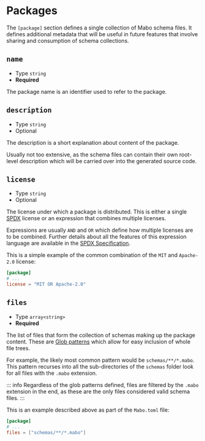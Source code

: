 # Packages

The `[package]` section defines a single collection of Mabo schema files. It defines additional metadata that will be useful in future features that involve sharing and consumption of schema collections.

## `name`

- Type `string`
- **Required**

The package name is an identifier used to refer to the package.

## `description`

- Type `string`
- Optional

The description is a short explanation about content of the package.

Usually not too extensive, as the schema files can contain their own root-level description which will be carried over into the generated source code.

## `license`

- Type `string`
- Optional

The license under which a package is distributed. This is either a single [SPDX](https://spdx.org/) license or an expression that combines multiple licenses.

Expressions are usually `AND` and `OR` which define how multiple licenses are to be combined. Further details about all the features of this expression language are available in the [SPDX Specification](https://spdx.github.io/spdx-spec/v2.3/).

This is a simple example of the common combination of the `MIT` and `Apache-2.0` license:

```toml
[package]
# ...
license = "MIT OR Apache-2.0"
```

## `files`

- Type `array<string>`
- **Required**

The list of files that form the collection of schemas making up the package content. These are [Glob patterns](https://en.wikipedia.org/wiki/Glob_(programming)) which allow for easy inclusion of whole file trees.

For example, the likely most common pattern would be `schemas/**/*.mabo`. This pattern recurses into all the sub-directories of the `schemas` folder look for all files with the `.mabo` extension.

::: info
Regardless of the glob patterns defined, files are filtered by the `.mabo` extension in the end, as these are the only files considered valid schema files.
:::

This is an example described above as part of the `Mabo.toml` file:

```toml
[package]
# ...
files = ["schemas/**/*.mabo"]
```
